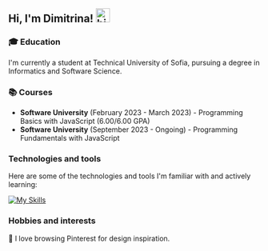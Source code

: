 ## Hi, I'm Dimitrina! <img src="https://user-images.githubusercontent.com/1303154/88677602-1635ba80-d120-11ea-84d8-d263ba5fc3c0.gif" width="28px" height="28px" alt="hi">

### 🎓 Education
I'm currently a student at Technical University of Sofia, pursuing a degree in Informatics and Software Science.

### 📚 Courses
- **Software University** (February 2023 - March 2023) - Programming Basics with JavaScript (6.00/6.00 GPA)
- **Software University** (September 2023 - Ongoing) - Programming Fundamentals with JavaScript

### Technologies and tools
 Here are some of the technologies and tools I'm familiar with and actively learning:

 [![My Skills](https://skillicons.dev/icons?i=dotnet,cs,js,html,css,visualstudio,vscode)](https://skillicons.dev)

### Hobbies and interests
📌 I love browsing Pinterest for design inspiration.




